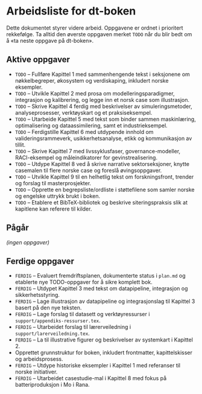 # Arbeidsliste for dt-boken

Dette dokumentet styrer videre arbeid. Oppgavene er ordnet i prioritert rekkefølge. Ta alltid den øverste oppgaven merket `TODO` når du blir bedt om å «ta neste oppgave på dt-boken».

## Aktive oppgaver

- `TODO` – Fullføre Kapittel 1 med sammenhengende tekst i seksjonene om nøkkelbegreper, økosystem og verdiskaping, inkludert norske eksempler.
- `TODO` – Utvikle Kapittel 2 med prosa om modelleringsparadigmer, integrasjon og kalibrering, og legge inn et norsk case som illustrasjon.
- `TODO` – Skrive Kapittel 4 ferdig med beskrivelser av simuleringsmetoder, analyseprosesser, verktøyskart og et praksiseksempel.
- `TODO` – Utarbeide Kapittel 5 med tekst som binder sammen maskinlæring, optimalisering og dataassimilering, samt et industrieksempel.
- `TODO` – Ferdigstille Kapittel 6 med utdypende innhold om valideringsrammeverk, usikkerhetsanalyse, etikk og kommunikasjon av tillit.
- `TODO` – Skrive Kapittel 7 med livssyklusfaser, governance-modeller, RACI-eksempel og måleindikatorer for gevinstrealisering.
- `TODO` – Utdype Kapittel 8 ved å skrive narrative sektorseksjoner, knytte casemalen til flere norske case og foreslå øvingsoppgaver.
- `TODO` – Utvikle Kapittel 9 til en helhetlig tekst om forskningsfront, trender og forslag til masterprosjekter.
- `TODO` – Opprette en begrepsliste/ordliste i støttefilene som samler norske og engelske uttrykk brukt i boken.
- `TODO` – Etablere et BibTeX-bibliotek og beskrive siteringspraksis slik at kapitlene kan referere til kilder.

## Pågår

*(ingen oppgaver)*

## Ferdige oppgaver

- `FERDIG` – Evaluert fremdriftsplanen, dokumenterte status i `plan.md` og etablerte nye TODO-oppgaver for å sikre komplett bok.
- `FERDIG` – Utdypet Kapittel 3 med tekst om datapipeline, integrasjon og sikkerhetsstyring.
- `FERDIG` – Lage illustrasjon av datapipeline og integrasjonslag til Kapittel 3 basert på den nye teksten.
- `FERDIG` – Lage forslag til datasett og verktøyressurser i `support/appendiks-ressurser.tex`.
- `FERDIG` – Utarbeidet forslag til lærerveiledning i `support/larerveiledning.tex`.
- `FERDIG` – La til illustrative figurer og beskrivelser av systemkart i Kapittel 2.
- Opprettet grunnstruktur for boken, inkludert frontmatter, kapittelskisser og arbeidsprosess.
- `FERDIG` – Utdype historiske eksempler i Kapittel 1 med referanser til norske initiativer.
- `FERDIG` – Utarbeidet casestudie-mal i Kapittel 8 med fokus på batteriproduksjon i Mo i Rana.
